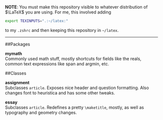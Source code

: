 **NOTE**: You must make this repository visible to whatever distribution of $\LaTeX$ you are using. For me,
this involved adding 

```bash
export TEXINPUTS=".:~/latex:"
```

to my `.zshrc` and then keeping this repository in `~/latex`.

* * *
##Packages

**mymath**  
Commonly used math stuff, mostly shortcuts for fields like the reals, common text expressions like
span and argmin, etc.

##Classes

**assignment**  
Subclasses `article`. Exposes nice header and question formatting. Also changes font to heuristica 
and has some other tweaks.

**essay**  
Subclasses `article`. Redefines a pretty `\maketitle`, mostly, as well as typography and geometry changes.
